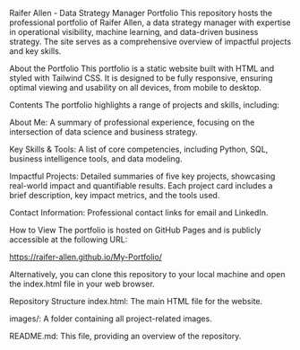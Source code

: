 Raifer Allen - Data Strategy Manager Portfolio
This repository hosts the professional portfolio of Raifer Allen, a data strategy manager with expertise in operational visibility, machine learning, and data-driven business strategy. The site serves as a comprehensive overview of impactful projects and key skills.

About the Portfolio
This portfolio is a static website built with HTML and styled with Tailwind CSS. It is designed to be fully responsive, ensuring optimal viewing and usability on all devices, from mobile to desktop.

Contents
The portfolio highlights a range of projects and skills, including:

About Me: A summary of professional experience, focusing on the intersection of data science and business strategy.

Key Skills & Tools: A list of core competencies, including Python, SQL, business intelligence tools, and data modeling.

Impactful Projects: Detailed summaries of five key projects, showcasing real-world impact and quantifiable results. Each project card includes a brief description, key impact metrics, and the tools used.

Contact Information: Professional contact links for email and LinkedIn.

How to View
The portfolio is hosted on GitHub Pages and is publicly accessible at the following URL:

https://raifer-allen.github.io/My-Portfolio/

Alternatively, you can clone this repository to your local machine and open the index.html file in your web browser.

Repository Structure
index.html: The main HTML file for the website.

images/: A folder containing all project-related images.

README.md: This file, providing an overview of the repository.
